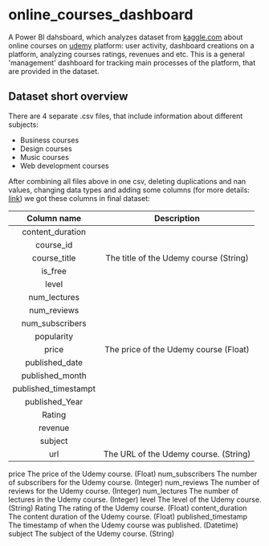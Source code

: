 # online_courses_dashboard
A Power BI dahsboard, which analyzes dataset from <a href="https://www.kaggle.com/datasets/thedevastator/udemy-courses-revenue-generation-and-course-anal" target="_blank">kaggle.com</a> about online courses on <a href="https://www.udemy.com/" target="_blank">udemy</a> platform: user activity, dashboard creations on a platform, analyzing courses ratings, revenues and etc. This is a general 'management' dashboard for tracking main processes of the platform, that are provided in the dataset.

## Dataset short overview

There are 4 separate .csv files, that include information about different subjects:
 - Business courses
 - Design courses
 - Music courses
 - Web development courses

After combining all files above in one csv, deleting duplications and nan values, changing data types and adding some columns (for more details: <a href="https://github.com/IlyaLoladze/online_courses_dashboard/blob/main/data_preprocessing/courses_dash_preprocessing.ipynb" target="_blank">link</a>) we got these columns in final dataset:

| Column name | Description   |
| :---:       | :---:         |
| content_duration | |
| course_id | |
| course_title | The title of the Udemy course (String) |
| is_free | |
| level | |
| num_lectures | |
| num_reviews | |
| num_subscribers | |
| popularity | |
| price | The price of the Udemy course (Float) |
| published_date | |
| published_month | |
| published_timestampt | |
| published_Year | |
| Rating | |
| revenue | |
| subject | |
| url | The URL of the Udemy course. (String) |

price	The price of the Udemy course. (Float)
num_subscribers	The number of subscribers for the Udemy course. (Integer)
num_reviews	The number of reviews for the Udemy course. (Integer)
num_lectures	The number of lectures in the Udemy course. (Integer)
level	The level of the Udemy course. (String)
Rating	The rating of the Udemy course. (Float)
content_duration	The content duration of the Udemy course. (Float)
published_timestamp	The timestamp of when the Udemy course was published. (Datetime)
subject	The subject of the Udemy course. (String)





